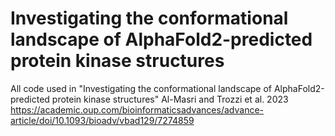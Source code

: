 # Investigating the conformational landscape of AlphaFold2-predicted protein kinase structures
All code used in "Investigating the conformational landscape of AlphaFold2-predicted protein kinase structures" Al-Masri and Trozzi et al. 2023  https://academic.oup.com/bioinformaticsadvances/advance-article/doi/10.1093/bioadv/vbad129/7274859 
